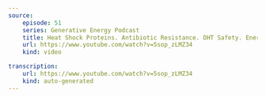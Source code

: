 ```yaml
---
source:
    episode: 51 
    series: Generative Energy Podcast
    title: Heat Shock Proteins. Antibiotic Resistance. DHT Safety. Energy and Aging
    url: https://www.youtube.com/watch?v=5sop_zLMZ34
    kind: video

transcription:
    url: https://www.youtube.com/watch?v=5sop_zLMZ34
    kind: auto-generated
---
```

